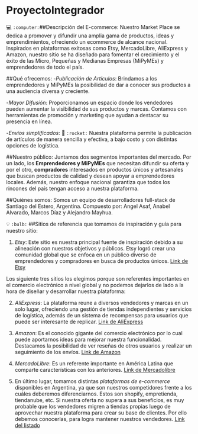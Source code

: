 # ProyectoIntegrador

:computer: `:computer:`##Descripción del E-commerce:
Nuestro Market Place se dedica a promover y difundir una amplia gama de productos, ideas y emprendimientos, ofreciendo un ecommerce de alcance nacional. Inspirados en plataformas exitosas como Etsy, MercadoLibre, AliExpress y Amazon, nuestro sitio se ha diseñado para fomentar el crecimiento y el éxito de las Micro, Pequeñas y Medianas Empresas (MiPyMEs) y emprendedores de todo el país.

##Qué ofrecemos:
   -*Publicación de Artículos*: 
   Brindamos a los emprendedores y MiPyMEs la posibilidad de dar a conocer sus productos a una audiencia diversa y creciente.

   -*Mayor Difusión*: 
   Proporcionamos un espacio donde los vendedores pueden aumentar la visibilidad de sus productos y marcas. Contamos con herramientas de promoción y marketing que ayudan a destacar su presencia en línea.

   -*Envíos simplificados*: :rocket: `:rocket:` 
   Nuestra plataforma permite la publicación de artículos de manera sencilla y efectiva, a bajo costo y con distintas opciones de logística.

##Nuestro público:
Juntamos dos segmentos importantes del mercado. Por un lado, los **Emprendedores y MiPyMEs** que necesitan difundir su oferta y por el otro, **compradores** interesados en productos únicos y artesanales que buscan productos de calidad y desean apoyar a emprendedores locales. Además, nuestro enfoque nacional garantiza que todos los rincones del país tengan acceso a nuestra plataforma.

##Quiénes somos:
Somos un equipo de desarrolladores full-stack de Santiago del Estero, Argentina. Compuesto por: Angel Asaf, Anabel Alvarado, Marcos Díaz y Alejandro Mayhua.

:bulb: `:bulb:` ##Sitios de referencia que tomamos de inspiración y guía para nuestro sitio:

1. *Etsy*: Este sitio es nuestra principal fuente de inspiración debido a su alineación con nuestros objetivos y públicos. Etsy logró crear una comunidad global que se enfoca en un público diverso de emprendedores y compradores en busca de productos únicos.
   [Link de Etsy](https://www.etsy.com/)

Los siguiente tres sitios los elegimos porque son referentes importantes en el comercio electrónico a nivel global y no podemos dejarlos de lado a la hora de diseñar y desarrollar nuestra plataforma:

2. *AliExpress*: La plataforma reune a diversos vendedores y marcas en un solo lugar, ofreciendo una gestión de tiendas independientes y servicios de logística, además de un sistema de recompensas para usuarios que puede ser interesante de replicar.
   [Link de AliExpress](https://es.aliexpress.com/)

3. *Amazon*: Es el conocido gigante del comercio electrónico por lo cual puede aportarnos ideas para mejorar nuestra funcionalidad. Destacamos la posibilidad de ver reseñas de otros usuarios y realizar un seguimiento de los envíos.
   [Link de Amazon](https://www.amazon.com/)

4. *MercadoLibre*: Es un referente importante en América Latina que comparte características con los anteriores.
   [Link de Mercadolibre](https://www.mercadolibre.com.ar/)

5. En último lugar, tomamos distintas *plataformas de e-commerce* disponibles en Argentina, ya que son nuestros competidores frente a los cuáles deberemos diferenciarnos. Estos son shopify, empretienda, tiendanube, etc. Si nuestra oferta no supera a sus beneficios, es muy probable que los vendedores migren a tiendas propias luego de aprovechar nuestra plataforma para crear su base de clientes. Por ello debemos conocerlas, para logra mantener nuestros vendedores.
   [Link del listado](https://www.argentina.gob.ar/produccion/asistencia-digital-para-pymes/vender-comprar-y-distribuir/plataformas)

